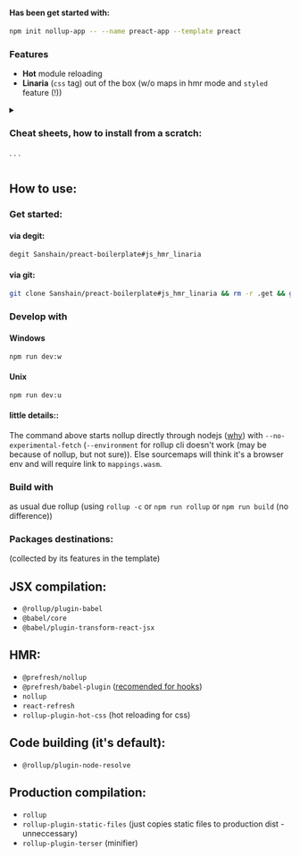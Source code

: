 #### Has been get started with: 

```sh
npm init nollup-app -- --name preact-app --template preact
```


### Features


- **Hot** module reloading
- **Linaria** (`css` tag) out of the box (w/o maps in hmr mode and `styled` feature (!))


<details>
<summary>

### Cheat sheets, how to install from a scratch:
. . .

</summary>

- Install fixed @prefresh/nollup package with the corrected exports (created due [this service](https://gitpkg.vercel.app/about)):

    ```sh
    npm install 'https://gitpkg.now.sh/Sanshain/prefresh/packages/nollup?main' -D
    ```

- Install `@linaria/rollup` with force flag (inapproproiate peer debendencies with `@linaria/rollup` package (it seems so), but I couldn't find out where is it inside linaria repository):

    ```sh
    npm i @linaria/rollup -D -f
    ```

- Install fixed `nollup` (inter alia in dev branch source-map-fast version is fixed) to drown out linaria sourcemap merging error in hmr mode (`linaria` will be without maps. Unfortunately, it's an unavoidable sacrifice). 

    ```sh
    npm i github:Sanshain/nollup#fix -D -f    
    ```
    or might to choice dev branch  as well: 
    ```sh
    npm i github:Sanshain/nollup#dev -D -f    
    ```    

- set global variable in public directory html head script: 

    ```js
    window.process = {
        env: {
            NODE_ENV: undefined
        }
    }    
    ```

</details>

## How to use: 

### Get started:

#### via degit:

```sh
degit Sanshain/preact-boilerplate#js_hmr_linaria
```

#### via git: 

```sh
git clone Sanshain/preact-boilerplate#js_hmr_linaria && rm -r .get && git init
```

### Develop with

#### Windows

```
npm run dev:w
```

#### Unix

```
npm run dev:u
```

#### little details::

The command above starts nollup directly through nodejs ([why](https://github.com/nodejs/node/issues/45580)) with `--no-experimental-fetch` (`--environment` for rollup cli doesn't work (may be because of nollup, but not sure)). Else sourcemaps will think it's a browser env and will require link to `mappings.wasm`.

### Build with

as usual due rollup (using `rollup -c` or `npm run rollup` or `npm run build` (no difference))

### Packages destinations:

(collected by its features in the template)

## JSX compilation: 

- `@rollup/plugin-babel`
- `@babel/core`
- `@babel/plugin-transform-react-jsx`

## HMR:

- `@prefresh/nollup`
- `@prefresh/babel-plugin` ([recomended for hooks](https://github.com/Sanshain/prefresh/tree/main/packages/nollup#using-hooks))
- `nollup`
- `react-refresh`
- `rollup-plugin-hot-css` (hot reloading for css)


## Code building (it's default): 

- `@rollup/plugin-node-resolve`

## Production compilation: 

- `rollup`
- `rollup-plugin-static-files` (just copies static files to production dist - unneccessary)
- `rollup-plugin-terser` (minifier)
